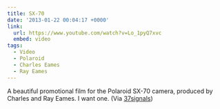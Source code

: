 ```yaml
---
title: SX-70
date: '2013-01-22 00:04:17 +0000'
link:
  url: https://www.youtube.com/watch?v=Lo_1pyQ7xvc
  embed: video
tags:
  - Video
  - Polaroid
  - Charles Eames
  - Ray Eames
---
```

A beautiful promotional film for the Polaroid SX-70 camera, produced by Charles and Ray Eames. I want one. (Via [37signals][1])

[1]: http://37signals.com/svn/posts/3402
